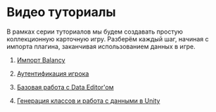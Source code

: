 # Видео туториалы

В рамках серии туториалов мы будем создавать простую коллекционную карточную игру. Разберём каждый шаг, начиная с импорта плагина, заканчивая использованием данных в игре.


1. [Импорт Balancy](https://youtu.be/cn4EfWT_nWQ)

2. [Аутентификация игрока](https://youtu.be/wTidkoGI2Mk)

3. [Базовая работа с Data Editor'ом](https://youtu.be/0wf56_WUIpw)

4. [Генерация классов и работа с данными в Unity](https://youtu.be/q2f4BCw3gi0)
